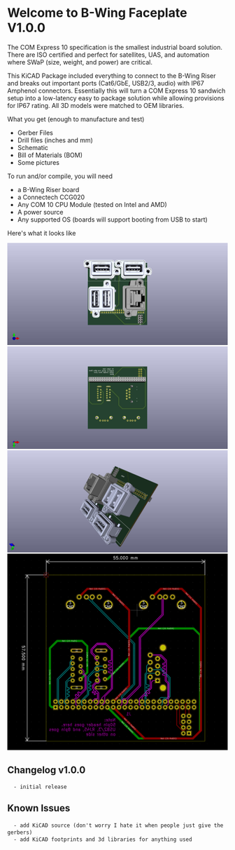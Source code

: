 # Welcome to B-Wing Faceplate V1.0.0

The COM Express 10 specification is the smallest industrial board solution. There are ISO certified and perfect
for satellites, UAS, and automation where SWaP (size, weight, and power) are critical.

This KiCAD Package included everything to connect to the B-Wing Riser and breaks out important ports (Cat6/GbE, USB2/3, audio) with IP67 Amphenol connectors. Essentially this will turn a COM Express 10 sandwich setup into a low-latency easy to package solution while allowing provisions for IP67 rating. All 3D models were matched to OEM libraries.

What you get (enough to manufacture and test)
* Gerber Files
* Drill files (inches and mm)
* Schematic
* Bill of Materials (BOM)
* Some pictures

To run and/or compile, you will need
* a B-Wing Riser board
* a Connectech CCG020
* Any COM 10 CPU Module (tested on Intel and AMD)
* A power source
* Any supported OS (boards will support booting from USB to start)

Here's what it looks like

![3D View 1](images/3d_pic1.jpg)
![3D View 2](images/3d_pic2.jpg)
![3D View 2](images/3d_pic4.jpg)
![KiCAD PCB View 1](images/layout_pic.PNG)

## Changelog v1.0.0
```
  - initial release
```
## Known Issues
```
  - add KiCAD source (don't worry I hate it when people just give the gerbers)
  - add KiCAD footprints and 3d libraries for anything used
```

